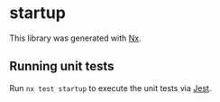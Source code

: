 # startup

This library was generated with [Nx](https://nx.dev).

## Running unit tests

Run `nx test startup` to execute the unit tests via [Jest](https://jestjs.io).
